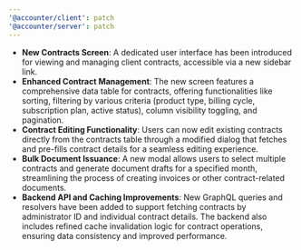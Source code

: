 ```yaml
---
'@accounter/client': patch
'@accounter/server': patch
---
```


- **New Contracts Screen**: A dedicated user interface has been introduced for viewing and managing
  client contracts, accessible via a new sidebar link.
- **Enhanced Contract Management**: The new screen features a comprehensive data table for
  contracts, offering functionalities like sorting, filtering by various criteria (product type,
  billing cycle, subscription plan, active status), column visibility toggling, and pagination.
- **Contract Editing Functionality**: Users can now edit existing contracts directly from the
  contracts table through a modified dialog that fetches and pre-fills contract details for a
  seamless editing experience.
- **Bulk Document Issuance**: A new modal allows users to select multiple contracts and generate
  document drafts for a specified month, streamlining the process of creating invoices or other
  contract-related documents.
- **Backend API and Caching Improvements**: New GraphQL queries and resolvers have been added to
  support fetching contracts by administrator ID and individual contract details. The backend also
  includes refined cache invalidation logic for contract operations, ensuring data consistency and
  improved performance.
